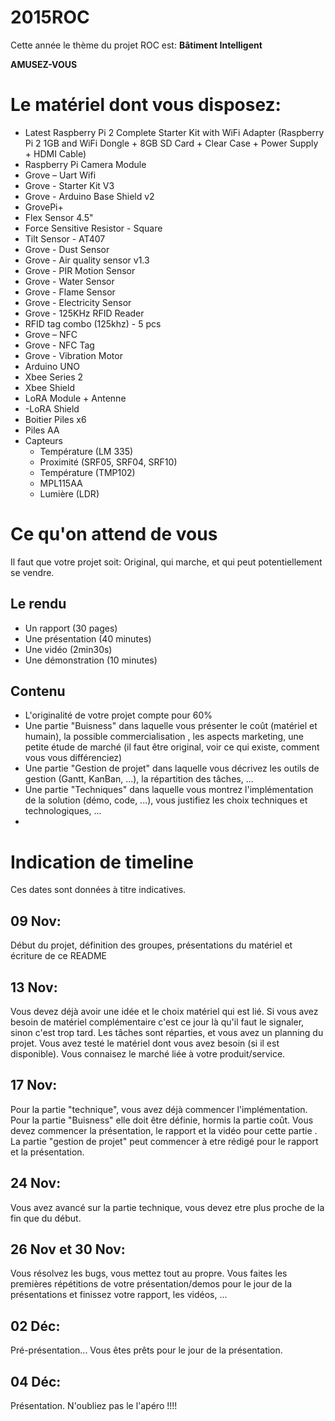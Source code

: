 # 2015ROC

Cette année le thème du projet ROC est: __Bâtiment Intelligent__ 

__AMUSEZ-VOUS__

# Le matériel dont vous disposez:
- Latest Raspberry Pi 2 Complete Starter Kit with WiFi Adapter (Raspberry Pi 2 1GB and WiFi Dongle + 8GB SD Card + Clear Case + Power Supply + HDMI Cable)
- Raspberry Pi Camera Module
- Grove – Uart Wifi
- Grove - Starter Kit V3
- Grove - Arduino Base Shield v2
- GrovePi+
- Flex Sensor 4.5"
- Force Sensitive Resistor - Square
- Tilt Sensor - AT407
- Grove - Dust Sensor
- Grove - Air quality sensor v1.3
- Grove - PIR Motion Sensor
- Grove - Water Sensor
- Grove - Flame Sensor
- Grove - Electricity Sensor
- Grove - 125KHz RFID Reader
- RFID tag combo (125khz) - 5 pcs
- Grove – NFC
- Grove - NFC Tag
- Grove - Vibration Motor
- Arduino UNO
- Xbee Series 2
- Xbee Shield
- LoRA Module + Antenne
- -LoRA Shield
- Boitier Piles x6
- Piles AA
- Capteurs
  * Température (LM 335)
  * Proximité  (SRF05, SRF04, SRF10)
  * Température (TMP102)
  * MPL115AA
  * Lumière (LDR)

# Ce qu'on attend de vous

Il faut que votre projet soit: Original, qui marche, et qui peut potentiellement se vendre.

## Le rendu
- Un rapport (30 pages)
- Une présentation (40 minutes)
- Une vidéo (2min30s)
- Une démonstration (10 minutes)

## Contenu
- L'originalité de votre projet compte pour 60%
- Une partie "Buisness" dans laquelle vous présenter le coût (matériel et humain), la possible commercialisation , les aspects marketing, une petite étude de marché (il faut être original, voir ce qui existe, comment vous vous différenciez)
- Une partie "Gestion de projet" dans laquelle vous décrivez les outils de gestion (Gantt, KanBan, ...), la répartition des tâches, ...
- Une partie "Techniques" dans laquelle vous montrez l'implémentation de la solution (démo, code, ...), vous justifiez les choix techniques et technologiques, ...
- 

# Indication de timeline

Ces dates sont données à titre indicatives. 

## 09 Nov: 
Début du projet, définition des groupes, présentations du matériel et écriture de ce README

## 13 Nov: 
Vous devez déjà avoir une idée et le choix matériel qui est lié. Si vous avez besoin de matériel complémentaire c'est ce jour là qu'il faut le signaler, sinon c'est trop tard. Les tâches sont réparties, et vous avez un planning du projet. Vous avez testé le matériel dont vous avez besoin (si il est disponible). Vous connaisez le marché liée à votre produit/service.

## 17 Nov:
Pour la partie "technique", vous avez déjà commencer l'implémentation. Pour la partie "Buisness" elle doit être définie, hormis la partie coût. Vous devez commencer la présentation, le rapport et la vidéo pour cette partie . La partie "gestion de projet" peut commencer à etre rédigé pour le rapport et la présentation. 

## 24 Nov:
Vous avez avancé sur la partie technique, vous devez etre plus proche de la fin que du début. 

## 26 Nov et 30 Nov:
Vous résolvez les bugs, vous mettez tout au propre. Vous faites les premières répétitions de votre présentation/demos pour le jour de la présentations et finissez votre rapport, les vidéos, ...

## 02 Déc:
Pré-présentation... Vous êtes prêts pour le jour de la présentation.

## 04 Déc:
Présentation. N'oubliez pas le l'apéro !!!!

